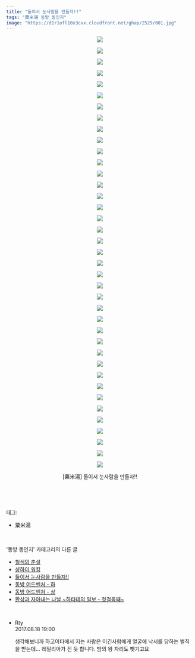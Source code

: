 ```yaml
---
title: "둘이서 눈사람을 만들자!!"
tags: "粟米湯 동방_동인지"
image: "https://d1r1ofl10x3cvx.cloudfront.net/ghap/2529/001.jpg"
---
```

<div class="article">
<p style="text-align: center; clear: none; float: none;"><img src="{{ site.imgserver7 }}/ghap/2529/001.jpg"/></p>
<p style="text-align: center; clear: none; float: none;"><img src="{{ site.imgserver7 }}/ghap/2529/002.jpg"/></p>
<p style="text-align: center; clear: none; float: none;"><img src="{{ site.imgserver7 }}/ghap/2529/003.jpg"/></p>
<p style="text-align: center; clear: none; float: none;"><img src="{{ site.imgserver7 }}/ghap/2529/004.jpg"/></p>
<p style="text-align: center; clear: none; float: none;"><img src="{{ site.imgserver7 }}/ghap/2529/005.jpg"/></p>
<p style="text-align: center; clear: none; float: none;"><img src="{{ site.imgserver7 }}/ghap/2529/006.jpg"/></p>
<p style="text-align: center; clear: none; float: none;"><img src="{{ site.imgserver7 }}/ghap/2529/007.jpg"/></p>
<p style="text-align: center; clear: none; float: none;"><img src="{{ site.imgserver7 }}/ghap/2529/008.jpg"/></p>
<p style="text-align: center; clear: none; float: none;"><img src="{{ site.imgserver7 }}/ghap/2529/009.jpg"/></p>
<p style="text-align: center; clear: none; float: none;"><img src="{{ site.imgserver7 }}/ghap/2529/010.jpg"/></p>
<p style="text-align: center; clear: none; float: none;"><img src="{{ site.imgserver7 }}/ghap/2529/011.jpg"/></p>
<p style="text-align: center; clear: none; float: none;"><img src="{{ site.imgserver7 }}/ghap/2529/012.jpg"/></p>
<p style="text-align: center; clear: none; float: none;"><img src="{{ site.imgserver7 }}/ghap/2529/013.jpg"/></p>
<p style="text-align: center; clear: none; float: none;"><img src="{{ site.imgserver7 }}/ghap/2529/014.jpg"/></p>
<p style="text-align: center; clear: none; float: none;"><img src="{{ site.imgserver7 }}/ghap/2529/015.jpg"/></p>
<p style="text-align: center; clear: none; float: none;"><img src="{{ site.imgserver7 }}/ghap/2529/016.jpg"/></p>
<p style="text-align: center; clear: none; float: none;"><img src="{{ site.imgserver7 }}/ghap/2529/017.jpg"/></p>
<p style="text-align: center; clear: none; float: none;"><img src="{{ site.imgserver7 }}/ghap/2529/018.jpg"/></p>
<p style="text-align: center; clear: none; float: none;"><img src="{{ site.imgserver7 }}/ghap/2529/019.jpg"/></p>
<p style="text-align: center; clear: none; float: none;"><img src="{{ site.imgserver7 }}/ghap/2529/020.jpg"/></p>
<p style="text-align: center; clear: none; float: none;"><img src="{{ site.imgserver7 }}/ghap/2529/021.jpg"/></p>
<p style="text-align: center; clear: none; float: none;"><img src="{{ site.imgserver7 }}/ghap/2529/022.jpg"/></p>
<p style="text-align: center; clear: none; float: none;"><img src="{{ site.imgserver7 }}/ghap/2529/023.jpg"/></p>
<p style="text-align: center; clear: none; float: none;"><img src="{{ site.imgserver7 }}/ghap/2529/024.jpg"/></p>
<p style="text-align: center; clear: none; float: none;"><img src="{{ site.imgserver7 }}/ghap/2529/025.jpg"/></p>
<p style="text-align: center; clear: none; float: none;"><img src="{{ site.imgserver7 }}/ghap/2529/026.jpg"/></p>
<p style="text-align: center; clear: none; float: none;"><img src="{{ site.imgserver7 }}/ghap/2529/027.jpg"/></p>
<p style="text-align: center; clear: none; float: none;"><img src="{{ site.imgserver7 }}/ghap/2529/028.jpg"/></p>
<p style="text-align: center; clear: none; float: none;"><img src="{{ site.imgserver7 }}/ghap/2529/029.jpg"/></p>
<p style="text-align: center; clear: none; float: none;"><img src="{{ site.imgserver7 }}/ghap/2529/030.jpg"/></p>
<p style="text-align: center; clear: none; float: none;"><img src="{{ site.imgserver7 }}/ghap/2529/031.jpg"/></p>
<p style="text-align: center; clear: none; float: none;"><img src="{{ site.imgserver7 }}/ghap/2529/032.jpg"/></p>
<p style="text-align: center; clear: none; float: none;"><img src="{{ site.imgserver7 }}/ghap/2529/033.jpg"/></p>
<p style="text-align: center; clear: none; float: none;"><img src="{{ site.imgserver7 }}/ghap/2529/034.jpg"/></p>
<p style="text-align: center; clear: none; float: none;"><img src="{{ site.imgserver7 }}/ghap/2529/035.jpg"/></p>
<p style="text-align: center; clear: none; float: none;"><img src="{{ site.imgserver7 }}/ghap/2529/036.jpg"/></p>
<p style="text-align: center; clear: none; float: none;"><img src="{{ site.imgserver7 }}/ghap/2529/037.jpg"/></p>
<p style="text-align: center; clear: none; float: none;"><img src="{{ site.imgserver7 }}/ghap/2529/038.jpg"/></p>
<p style="text-align: center; clear: none; float: none;"><img src="{{ site.imgserver7 }}/ghap/2529/039.jpg"/></p>
<p style="text-align: center; clear: none; float: none;">[粟米湯] 둘이서 눈사람을 만들자!!</p>
<p><br/></p>
</div><br/>
<div class="tagTrail">
<p>태그: </p>
<ul>
<li>粟米湯</li>
</ul>
</div><br/>
<div class="another">
<p>'동방 동인지' 카테고리의 다른 글</p>
<ul>
<li><a href="/ghap_2531">칠색의 춘설</a></li>
<li><a href="/ghap_2530">샹하이 워킹</a></li>
<li><a href="/ghap_2529">둘이서 눈사람을 만들자!!</a></li>
<li><a href="/ghap_2527">동방 어드벤처 - 하</a></li>
<li><a href="/ghap_2526">동방 어드벤처 - 상</a></li>
<li><a href="/ghap_2525">환상과 자아내는 나날 ~하타테의 일보 - 첫걸음째~</a></li>
</ul>
</div><br/>
<div class="cb_module cb_fluid">
<div class="cb_wrt cb_profile">
<div class="comment">
<ul>
<li class="cb_thumb_off" id="comment15062933">
<div class="cb_comment_area">
<div class="cb_info_area">
<div class="cb_section">
<span class="cb_nick_name">Rty</span>
</div>
<div class="cb_section">
<span class="cb_date">2017.08.18 19:00 </span>
</div>
</div>
<div class="cb_dsc_comment">
<p class="cb_dsc">
											생각해보니까 하고이타에서 지는 사람은 이긴사람에게 얼굴에 낙서를 당하는 벌칙을 받는데... 레밀리아가 진 듯 합니다. 밤의 왕 자리도 뺏기고요
										</p>
</div>
</div></li>
</ul>
</div>
</div><!-- commentList close -->
</div><br/>
